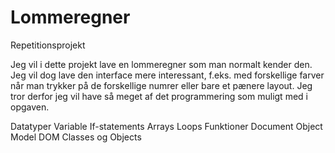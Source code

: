 # Lommeregner
Repetitionsprojekt

Jeg vil i dette projekt lave en lommeregner som man normalt kender den. Jeg vil dog lave den interface mere interessant, f.eks. med forskellige farver når man trykker på de forskellige numrer eller bare et pænere layout. Jeg tror derfor jeg vil have så meget af det programmering som muligt med i opgaven. 

Datatyper
Variable
If-statements
Arrays
Loops
Funktioner
Document Object Model DOM
Classes og Objects

